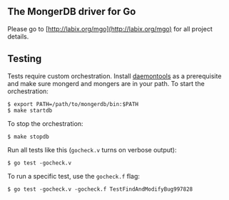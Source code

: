 The MongerDB driver for Go
-------------------------

Please go to [http://labix.org/mgo](http://labix.org/mgo) for all project details.

## Testing

Tests require custom orchestration.  Install
[daemontools](https://cr.yp.to/daemontools.html) as a prerequisite and make
sure mongerd and mongers are in your path.  To start the orchestration:

    $ export PATH=/path/to/mongerdb/bin:$PATH
    $ make startdb

To stop the orchestration:

    $ make stopdb

Run all tests like this (`gocheck.v` turns on verbose output):

    $ go test -gocheck.v

To run a specific test, use the `gocheck.f` flag:

    $ go test -gocheck.v -gocheck.f TestFindAndModifyBug997828
